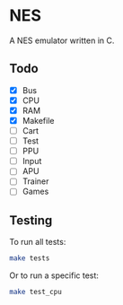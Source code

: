 # NES

A NES emulator written in C.

## Todo

- [x] Bus
- [x] CPU
- [x] RAM
- [x] Makefile
- [ ] Cart
- [ ] Test
- [ ] PPU
- [ ] Input
- [ ] APU
- [ ] Trainer
- [ ] Games

## Testing

To run all tests:

```sh
make tests
```

Or to run a specific test:

```sh
make test_cpu
```
